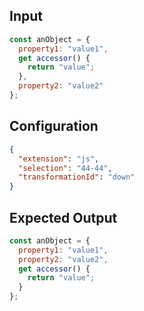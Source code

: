 
## Input
```javascript input
const anObject = {
  property1: "value1",
  get accessor() {
    return "value";
  },
  property2: "value2"
};
```

## Configuration
```json configuration
{
  "extension": "js",
  "selection": "44-44",
  "transformationId": "down"
}
```

## Expected Output
```javascript expected output
const anObject = {
  property1: "value1",
  property2: "value2",
  get accessor() {
    return "value";
  }
};
```
